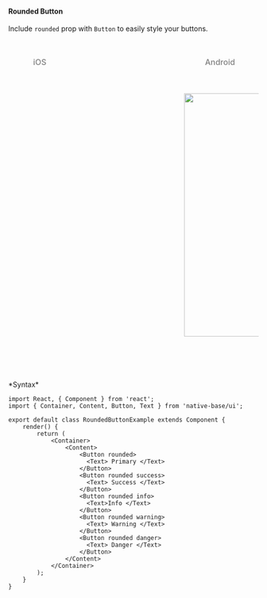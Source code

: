 #### Rounded Button

Include <code>rounded</code> prop with <code>Button</code> to easily style your buttons.

<br />
    <table>
      <thead>
        <tr style="border-style: hidden;">
          <td style="border-style: hidden;padding-left: 50px"><i class="fa fa-apple fa-5x" style="color: grey"></i>   <span style="color: grey;font-weight: 500">iOS</span></td>
          <td style="padding-left: 50px"><i class="fa fa-android fa-5x" style="color: grey"></i>   <span style="color: grey;font-weight: 500">Android</span></td>
        </tr>
      </thead>
      <thead>
        <tr style="border-style: hidden">
          <th style="border-style: hidden"><div style="background: url(../../assets/iphone.png) no-repeat; padding: 63px 20px 100px 18px; width: 292px"><img src="{{('../../assets/ios/components/rounded-button.png')}}" alt="" /></div></th>
          <th><div style="background: url(../../assets/android.png) no-repeat; padding: 45px 118px 68px 0px; background-size: 292px 576px;"><img height="490px" width="266px" src="{{('../../assets/android/components/rounded-button.png')}}" alt="" /></div></th>
        </tr>
      </thead>
    </table>
*Syntax*

<pre class="line-numbers"><code class="language-jsx">import React, { Component } from 'react';
import { Container, Content, Button, Text } from 'native-base/ui';
​
export default class RoundedButtonExample extends Component {
    render() {
        return (
            &lt;Container>
                &lt;Content>
                    &lt;Button rounded>
                      &lt;Text> Primary &lt;/Text>
                    &lt;/Button>
                    &lt;Button rounded success>
                      &lt;Text> Success &lt;/Text>
                    &lt;/Button>
                    &lt;Button rounded info>
                      &lt;Text>Info &lt;/Text>
                    &lt;/Button>
                    &lt;Button rounded warning>
                      &lt;Text> Warning &lt;/Text>
                    &lt;/Button>
                    &lt;Button rounded danger>
                      &lt;Text> Danger &lt;/Text>
                    &lt;/Button>
                &lt;/Content>
            &lt;/Container>
        );
    }
}</code></pre><br />
